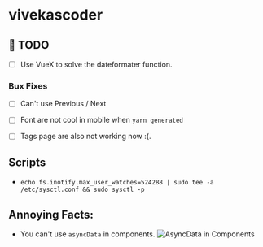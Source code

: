 # vivekascoder

## 📝 TODO 
- [ ] Use VueX to solve the dateformater function.
### Bux Fixes
- [ ] Can't use Previous / Next
- [ ] Font are not cool in mobile when `yarn generated`
- [ ] Tags page are also not working now :(.


## Scripts
- `echo fs.inotify.max_user_watches=524288 | sudo tee -a /etc/sysctl.conf && sudo sysctl -p`

## Annoying Facts:
- You can't use `asyncData` in components.
![AsyncData in Components](https://i.imgur.com/R2duxuT.png)